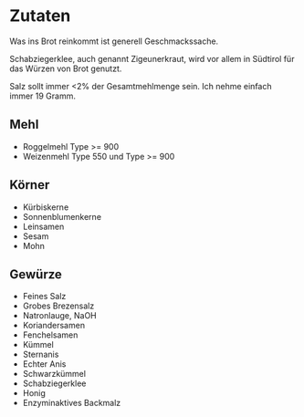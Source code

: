 # Zutaten

Was ins Brot reinkommt ist generell Geschmackssache.

Schabziegerklee, auch genannt Zigeunerkraut, wird vor allem in Südtirol für das Würzen von Brot genutzt.

Salz sollt immer <2% der Gesamtmehlmenge sein. Ich nehme einfach immer 19 Gramm.

## Mehl

- Roggelmehl Type >= 900
- Weizenmehl Type 550 und Type >= 900

## Körner

- Kürbiskerne
- Sonnenblumenkerne
- Leinsamen
- Sesam
- Mohn

## Gewürze

- Feines Salz
- Grobes Brezensalz
- Natronlauge, NaOH
- Koriandersamen
- Fenchelsamen
- Kümmel
- Sternanis
- Echter Anis
- Schwarzkümmel
- Schabziegerklee
- Honig
- Enzyminaktives Backmalz
